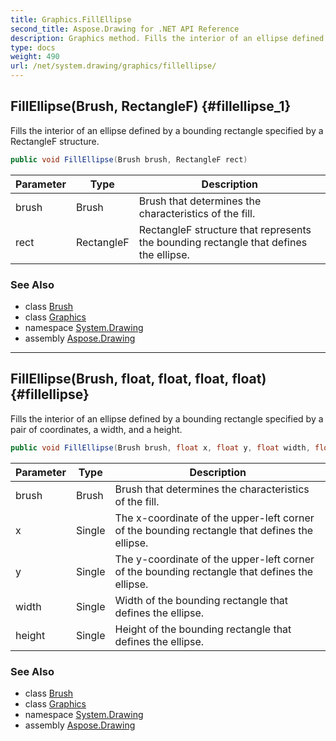 ```yaml
---
title: Graphics.FillEllipse
second_title: Aspose.Drawing for .NET API Reference
description: Graphics method. Fills the interior of an ellipse defined by a bounding rectangle specified by a RectangleF structure
type: docs
weight: 490
url: /net/system.drawing/graphics/fillellipse/
---
```

## FillEllipse(Brush, RectangleF) {#fillellipse_1}

Fills the interior of an ellipse defined by a bounding rectangle specified by a RectangleF structure.

```csharp
public void FillEllipse(Brush brush, RectangleF rect)
```

| Parameter | Type | Description |
| --- | --- | --- |
| brush | Brush | Brush that determines the characteristics of the fill. |
| rect | RectangleF | RectangleF structure that represents the bounding rectangle that defines the ellipse. |

### See Also

* class [Brush](../../brush/)
* class [Graphics](../)
* namespace [System.Drawing](../../graphics/)
* assembly [Aspose.Drawing](../../../)

---

## FillEllipse(Brush, float, float, float, float) {#fillellipse}

Fills the interior of an ellipse defined by a bounding rectangle specified by a pair of coordinates, a width, and a height.

```csharp
public void FillEllipse(Brush brush, float x, float y, float width, float height)
```

| Parameter | Type | Description |
| --- | --- | --- |
| brush | Brush | Brush that determines the characteristics of the fill. |
| x | Single | The x-coordinate of the upper-left corner of the bounding rectangle that defines the ellipse. |
| y | Single | The y-coordinate of the upper-left corner of the bounding rectangle that defines the ellipse. |
| width | Single | Width of the bounding rectangle that defines the ellipse. |
| height | Single | Height of the bounding rectangle that defines the ellipse. |

### See Also

* class [Brush](../../brush/)
* class [Graphics](../)
* namespace [System.Drawing](../../graphics/)
* assembly [Aspose.Drawing](../../../)


